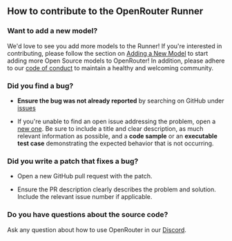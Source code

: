 ## How to contribute to the OpenRouter Runner

### Want to add a new model?

We'd love to see you add more models to the Runner! If you're interested in contributing, please follow the section on [Adding a New Model](../README.md/#adding-new-models) to start adding more Open Source models to OpenRouter! In addition, please adhere to our [code of conduct](./CODE_OF_CONDUCT.md) to maintain a healthy and welcoming community.

### Did you find a bug?

- **Ensure the bug was not already reported** by searching on GitHub under [issues](https://github.com/OpenRouterTeam/openrouter-runner/issues)

- If you're unable to find an open issue addressing the problem, open a [new one](https://github.com/OpenRouterTeam/openrouter-runner/issues/new). Be sure to include a title and clear description, as much relevant information as possible, and a **code sample** or an **executable test case** demonstrating the expected behavior that is not occurring.

### Did you write a patch that fixes a bug?

- Open a new GitHub pull request with the patch.

- Ensure the PR description clearly describes the problem and solution. Include the relevant issue number if applicable.

### Do you have questions about the source code?

Ask any question about how to use OpenRouter in our [Discord](https://discord.gg/fVyRaUDgxW).
